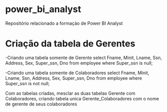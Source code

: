 # power_bi_analyst

Repositório relacionado a formação de Power BI Analyst

# Criação da tabela de Gerentes
-Criando uma tabela somente de Gerente
select Fname, Minit, Lname, Ssn, Address, Sex, Super_ssn, Dno from employee where Super_ssn is null;

-Criando uma tabela somente de Colaboradores
select Fname, Minit, Lname, Ssn, Address, Sex, Super_ssn, Dno from employee where Super_ssn is not null;

Com as tabelas criadas, mesclar as duas tabelas Gerente com Colaboradores, criando tabela unica Gerente_Colaboradores 
com o nome de gerente de seus colaboradores 
